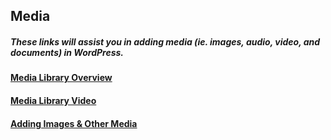 ## Media

##### These links will assist you in adding media \(ie. images, audio, video, and documents\) in WordPress.

#### [Media Library Overview](https://easywpguide.com/wordpress-manual/media-library/)

#### [**Media Library Video**](http://umw.domains/wordpress-basics/#media) 

#### [**Adding Images & Other Media**](https://easywpguide.com/wordpress-manual/adding-images-other-media/)
